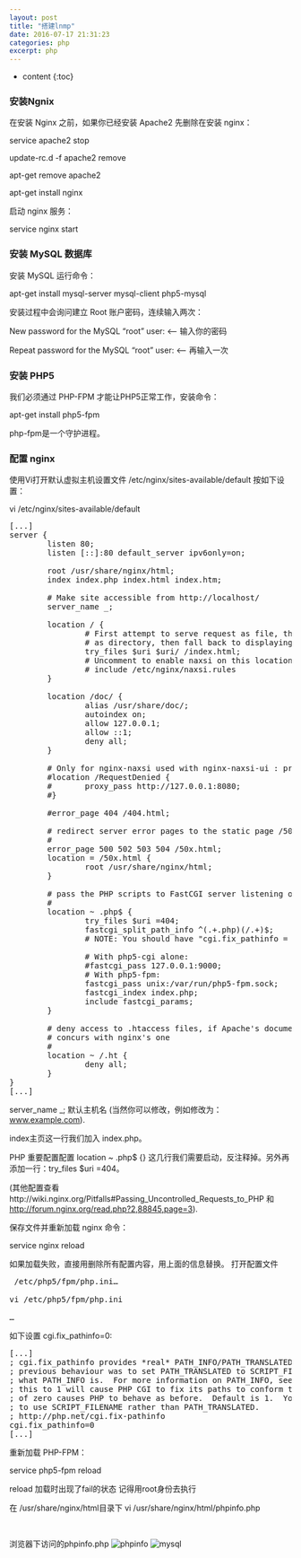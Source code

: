 ```yaml
---
layout: post
title: "搭建lnmp"
date: 2016-07-17 21:31:23
categories: php
excerpt: php
---
```


* content
{:toc}

### 安装Ngnix

在安装 Nginx 之前，如果你已经安装 Apache2 先删除在安装 nginx：

service apache2 stop

update-rc.d -f apache2 remove

apt-get remove apache2

apt-get install nginx

启动 nginx 服务：

service nginx start

### 安装 MySQL 数据库

安装 MySQL 运行命令：

apt-get install mysql-server mysql-client php5-mysql 

安装过程中会询问建立 Root 账户密码，连续输入两次：

New password for the MySQL “root” user: <– 输入你的密码

Repeat password for the MySQL “root” user: <– 再输入一次


### 安装 PHP5

我们必须通过 PHP-FPM 才能让PHP5正常工作，安装命令：

apt-get install php5-fpm

php-fpm是一个守护进程。

### 配置 nginx

使用Vi打开默认虚拟主机设置文件 /etc/nginx/sites-available/default 按如下设置：

vi /etc/nginx/sites-available/default
<pre>
[...]
server {
        listen 80;
        listen [::]:80 default_server ipv6only=on;

        root /usr/share/nginx/html;
        index index.php index.html index.htm;

        # Make site accessible from http://localhost/
        server_name _;

        location / {
                # First attempt to serve request as file, then
                # as directory, then fall back to displaying a 404.
                try_files $uri $uri/ /index.html;
                # Uncomment to enable naxsi on this location
                # include /etc/nginx/naxsi.rules
        }

        location /doc/ {
                alias /usr/share/doc/;
                autoindex on;
                allow 127.0.0.1;
                allow ::1;
                deny all;
        }

        # Only for nginx-naxsi used with nginx-naxsi-ui : process denied requests
        #location /RequestDenied {
        #       proxy_pass http://127.0.0.1:8080;
        #}

        #error_page 404 /404.html;

        # redirect server error pages to the static page /50x.html
        #
        error_page 500 502 503 504 /50x.html;
        location = /50x.html {
                root /usr/share/nginx/html;
        }

        # pass the PHP scripts to FastCGI server listening on 127.0.0.1:9000
        #
        location ~ .php$ {
                try_files $uri =404;
                fastcgi_split_path_info ^(.+.php)(/.+)$;
                # NOTE: You should have "cgi.fix_pathinfo = 0;" in php.ini

                # With php5-cgi alone:
                #fastcgi_pass 127.0.0.1:9000;
                # With php5-fpm:
                fastcgi_pass unix:/var/run/php5-fpm.sock;
                fastcgi_index index.php;
                include fastcgi_params;
        }

        # deny access to .htaccess files, if Apache's document root
        # concurs with nginx's one
        #
        location ~ /.ht {
                deny all;
        }
}
[...]
</pre>

server_name _; 默认主机名 (当然你可以修改，例如修改为： www.example.com).

index主页这一行我们加入 index.php。

PHP 重要配置配置 location ~ .php$ {} 这几行我们需要启动，反注释掉。另外再添加一行：try_files $uri =404。

(其他配置查看http://wiki.nginx.org/Pitfalls#Passing_Uncontrolled_Requests_to_PHP 和 http://forum.nginx.org/read.php?2,88845,page=3).

保存文件并重新加载 nginx 命令：

service nginx reload

如果加载失败，直接用删除所有配置内容，用上面的信息替换。
打开配置文件
<pre>
 /etc/php5/fpm/php.ini…

vi /etc/php5/fpm/php.ini

… </pre>
如下设置 cgi.fix_pathinfo=0:
<pre>
[...]
; cgi.fix_pathinfo provides *real* PATH_INFO/PATH_TRANSLATED support for CGI.  PHP's
; previous behaviour was to set PATH_TRANSLATED to SCRIPT_FILENAME, and to not grok
; what PATH_INFO is.  For more information on PATH_INFO, see the cgi specs.  Setting
; this to 1 will cause PHP CGI to fix its paths to conform to the spec.  A setting
; of zero causes PHP to behave as before.  Default is 1.  You should fix your scripts
; to use SCRIPT_FILENAME rather than PATH_TRANSLATED.
; http://php.net/cgi.fix-pathinfo
cgi.fix_pathinfo=0
[...]
</pre>

重新加载 PHP-FPM：

service php5-fpm reload

reload 加载时出现了fail的状态 记得用root身份去执行

在 /usr/share/nginx/html目录下
vi /usr/share/nginx/html/phpinfo.php
<pre>
		<?php
		phpinfo();
                ?>
</pre>
                
        
浏览器下访问的phpinfo.php
![phpinfo](http://hexing-w.github.io/css/pics/phpinfo.jpg)
![mysql](http://hexing-w.github.io/css/pics/mysql.jpg)


